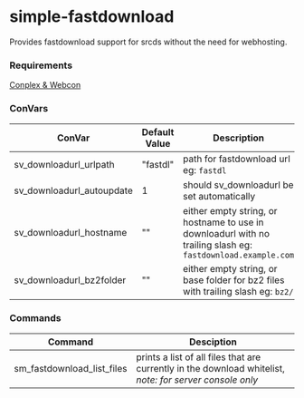 # simple-fastdownload

Provides fastdownload support for srcds without the need for webhosting.

### Requirements
[Conplex & Webcon](https://forums.alliedmods.net/showthread.php?t=270962)

### ConVars
ConVar | Default Value | Description 
------ | ------- | --------- 
sv_downloadurl_urlpath | "fastdl" | path for fastdownload url eg: `fastdl`
sv_downloadurl_autoupdate | 1 | should sv_downloadurl be set automatically
sv_downloadurl_hostname | "" | either empty string, or hostname to use in downloadurl with no trailing slash eg: `fastdownload.example.com`
sv_downloadurl_bz2folder | "" | either empty string, or base folder for bz2 files with trailing slash eg: `bz2/`

### Commands
Command | Desciption
------ | ------
sm_fastdownload_list_files | prints a list of all files that are currently in the download whitelist, *note: for server console only*
